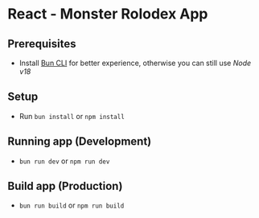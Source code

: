 # React - Monster Rolodex App

## Prerequisites

* Install [Bun CLI](https://bun.sh/docs/installation) for better experience, otherwise you can still use _Node v18_

## Setup

* Run `bun install` or `npm install`

## Running app (Development)

* `bun run dev` or `npm run dev`

## Build app (Production)

* `bun run build` or `npm run build`
